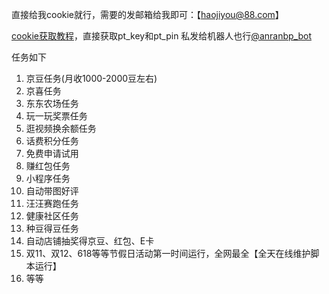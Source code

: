 直接给我cookie就行，需要的发邮箱给我即可：【haojiyou@88.com】

[cookie获取教程](http://www.360doc.com/content/24/1205/09/72809014_1141200771.shtml)，直接获取pt_key和pt_pin  私发给机器人也行[@anranbp_bot](https://t.me/anranbp_bot)

任务如下
1. 京豆任务(月收1000-2000豆左右)
2. 京喜任务
3. 东东农场任务
4. 玩一玩奖票任务
5. 逛视频换余额任务
6. 话费积分任务
7. 免费申请试用
8. 赚红包任务
9. 小程序任务
10. 自动带图好评
11. 汪汪赛跑任务
12. 健康社区任务
13. 种豆得豆任务
14. 自动店铺抽奖得京豆、红包、E卡
15. 双11、双12、618等等节假日活动第一时间运行，全网最全【全天在线维护脚本运行】
16. 等等
